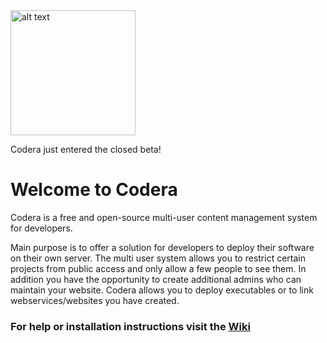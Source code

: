 <img src="https://cloud.githubusercontent.com/assets/16324894/15114285/7c2dced6-15f9-11e6-8f23-08f694326c32.png" alt="alt text" width="200" height="200">

Codera just entered the closed beta!

# Welcome to Codera

Codera is a free and open-source multi-user content management system for developers.

Main purpose is to offer a solution for developers to deploy their software on their own server. The multi user system allows you to restrict certain projects from public access and only allow a few people to see them. In addition you have the opportunity to create additional admins who can maintain your website. Codera allows you to deploy executables or to link webservices/websites you have created.


### For help or installation instructions visit the [Wiki](https://github.com/spaghettic0der/codera/wiki)
